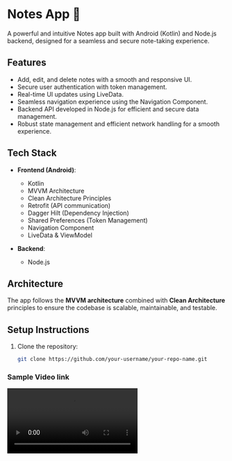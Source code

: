 # Notes App 📒

A powerful and intuitive Notes app built with Android (Kotlin) and Node.js backend, designed for a seamless and secure note-taking experience.

## Features
- Add, edit, and delete notes with a smooth and responsive UI.
- Secure user authentication with token management.
- Real-time UI updates using LiveData.
- Seamless navigation experience using the Navigation Component.
- Backend API developed in Node.js for efficient and secure data management.
- Robust state management and efficient network handling for a smooth experience.

## Tech Stack
- **Frontend (Android)**:
    - Kotlin
    - MVVM Architecture
    - Clean Architecture Principles
    - Retrofit (API communication)
    - Dagger Hilt (Dependency Injection)
    - Shared Preferences (Token Management)
    - Navigation Component
    - LiveData & ViewModel

- **Backend**:
    - Node.js

## Architecture
The app follows the **MVVM architecture** combined with **Clean Architecture** principles to ensure the codebase is scalable, maintainable, and testable.

## Setup Instructions
1. Clone the repository:
   ```bash
   git clone https://github.com/your-username/your-repo-name.git


### Sample Video link
<video src="https://github.com/Ritikkumar992/RailwayApp/assets/75531808/2193eddf-7e3d-4063-8ed2-98bb236e3bce"></video>

